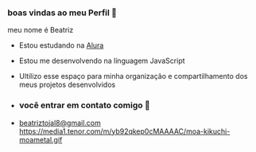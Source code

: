 ### boas vindas ao meu Perfil 💙

meu nome é Beatriz

- Estou estudando na [Alura](https://www.alura.com.br)
- Estou me desenvolvendo na línguagem JavaScript
- Ultilizo esse espaço para minha organização e compartilhamento dos meus projetos desenvolvidos

-  ### você entrar em contato comigo 📧

- beatriztojal8@gmail.com
![]()https://media1.tenor.com/m/yb92qkep0cMAAAAC/moa-kikuchi-moametal.gif
